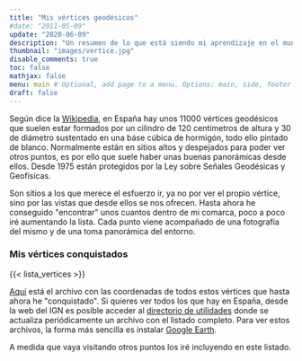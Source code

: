 ```yaml
---
title: "Mis vértices geodésicos"
#date: "2011-05-09"
update: "2020-06-09"
description: "Un resumen de lo que está siendo mi aprendizaje en el mundo de las Raspberry Pi"
thumbnail: "images/vertice.jpg"
disable_comments: true
toc: false
mathjax: false
menu: main # Optional, add page to a menu. Options: main, side, footer
draft: false
---
```

Según dice la [Wikipedia][1], en España hay unos 11000 vértices geodésicos que suelen estar formados por un cilindro de 120 centímetros de altura y 30 de diámetro sustentado en una báse cúbica de hormigón, todo ello pintado de blanco. Normalmente están en sitios altos y despejados para poder ver otros puntos, es por ello que suele haber unas buenas panorámicas desde ellos. Desde 1975 están protegidos por la Ley sobre Señales Geodésicas y Geofísicas.

Son sítios a los que merece el esfuerzo ir, ya no por ver el propio vértice, sino por las vistas que desde ellos se nos ofrecen. Hasta ahora he conseguido "encontrar" unos cuantos dentro de mi comarca, poco a poco iré aumentando la lista. Cada punto viene acompañado de una fotografía del mismo y de una toma panorámica del entorno.

### Mis vértices conquistados ###
{{< lista_vertices >}}

[Aquí][3] está el archivo con las coordenadas de todos estos vértices que hasta ahora he "conquistado". Si quieres ver todos los que hay en España, desde la web del IGN es posible acceder al [directorio de utilidades][4] donde se actualiza periódicamente un archivo con el listado completo. Para ver estos archivos, la forma más sencilla es instalar [Google Earth][2].

A medida que vaya visitando otros puntos los iré incluyendo en este listado.

 [1]: http://es.wikipedia.org/wiki/V%C3%A9rtice_geod%C3%A9sico
 [2]: http://www.google.es/intl/es/earth/index.html
[3]: /gpx/mis_vertices.gpx
[4]: ftp://ftp.geodesia.ign.es/utilidades/
